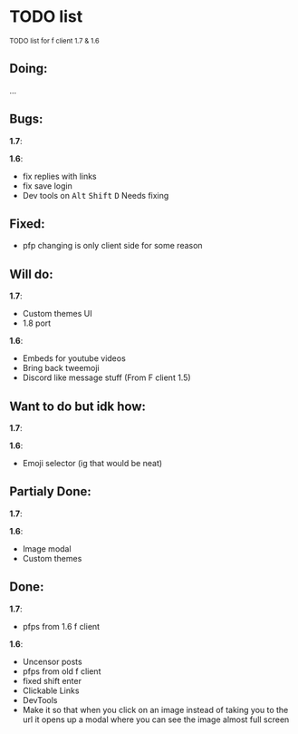# TODO list
<sub>TODO list for f client 1.7 & 1.6</sub>


## Doing:
 ...

## Bugs:
**1.7**:

**1.6**:
 - fix replies with links
 - fix save login
 - Dev tools on <kbd>Alt</kbd> <kbd>Shift</kbd> <kbd>D</kbd> Needs fixing

## Fixed:
 - pfp changing is only client side for some reason

## Will do:
**1.7**:
 - Custom themes UI
 - 1.8 port

**1.6**:
 - Embeds for youtube videos
 - Bring back tweemoji
 - Discord like message stuff (From F client 1.5)


## Want to do but idk how:
**1.7**:

**1.6**:
 - Emoji selector (ig that would be neat)



## Partialy Done:
**1.7**:

**1.6**:
 - Image modal
 - Custom themes

## Done:
**1.7**:
 - pfps from 1.6 f client

**1.6**:
 - Uncensor posts
 - pfps from old f client
 - fixed shift enter
 - Clickable Links
 - DevTools
 - Make it so that when you click on an image instead of taking you to the url it opens up a modal where you can see the image almost full screen
